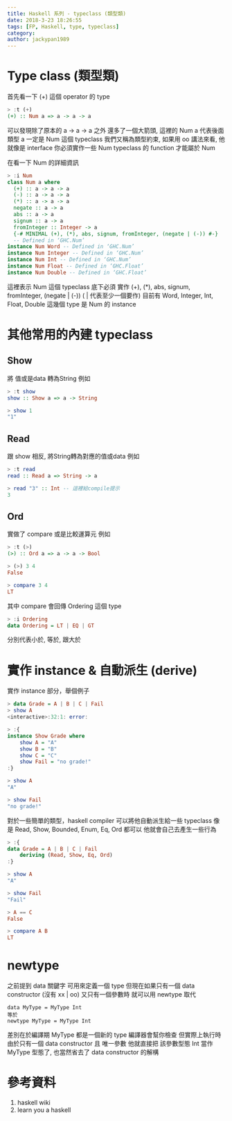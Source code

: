 ```yaml
---
title: Haskell 系列 - typeclass (類型類)
date: 2018-3-23 18:26:55
tags: [FP, Haskell, type, typeclass]
category: 
author: jackypan1989
---
```


# Type class (類型類)

首先看一下 (+) 這個 operator 的 type

```haskell
> :t (+)
(+) :: Num a => a -> a -> a
```

可以發現除了原本的 a -> a -> a 之外
還多了一個大箭頭, 這裡的 Num a 代表後面類型 a 一定是 Num 這個 typeclass
我們又稱為類型約束, 如果用 oo 講法來看, 他就像是 interface
你必須實作一些 Num typeclass 的 function 才能屬於 Num

在看一下 Num 的詳細資訊

```haskell
> :i Num
class Num a where
  (+) :: a -> a -> a
  (-) :: a -> a -> a
  (*) :: a -> a -> a
  negate :: a -> a
  abs :: a -> a
  signum :: a -> a
  fromInteger :: Integer -> a
  {-# MINIMAL (+), (*), abs, signum, fromInteger, (negate | (-)) #-}
  -- Defined in ‘GHC.Num’
instance Num Word -- Defined in ‘GHC.Num’
instance Num Integer -- Defined in ‘GHC.Num’
instance Num Int -- Defined in ‘GHC.Num’
instance Num Float -- Defined in ‘GHC.Float’
instance Num Double -- Defined in ‘GHC.Float’
```

這裡表示 Num 這個 typeclass 底下必須
實作 (+), (*), abs, signum, fromInteger, (negate | (-)) ( | 代表至少一個要作)
目前有 Word, Integer, Int, Float, Double 這幾個 type 是 Num 的 instance

# 其他常用的內建 typeclass

## Show

將 值或是data 轉為String
例如

```haskell
> :t show
show :: Show a => a -> String

> show 1
"1"
```

## Read

跟 show 相反, 將String轉為對應的值或data
例如

```haskell
> :t read
read :: Read a => String -> a

> read "3" :: Int -- 這裡給compile提示
3
```

## Ord

實做了 compare 或是比較運算元
例如

```haskell
> :t (>)
(>) :: Ord a => a -> a -> Bool

> (>) 3 4
False

> compare 3 4
LT
```

其中 compare 會回傳 Ordering 這個 type

```haskell
> :i Ordering
data Ordering = LT | EQ | GT 
```

分別代表小於, 等於, 跟大於

# 實作 instance & 自動派生 (derive)

實作 instance 部分，舉個例子

```haskell
> data Grade = A | B | C | Fail
> show A
<interactive>:32:1: error:

> :{
instance Show Grade where
    show A = "A"
    show B = "B"
    show C = "C"
    show Fail = "no grade!"
:}

> show A
"A"

> show Fail
"no grade!"
```

對於一些簡單的類型，haskell compiler 可以將他自動派生給一些 typeclass
像是 Read, Show, Bounded, Enum, Eq, Ord 都可以
他就會自己去產生一些行為

```haskell
> :{
data Grade = A | B | C | Fail
    deriving (Read, Show, Eq, Ord)
:}

> show A
"A"

> show Fail
"Fail"

> A == C
False

> compare A B
LT
```

# newtype

之前提到 data 關鍵字 可用來定義一個 type
但現在如果只有一個 data constructor (沒有 xx | oo) 又只有一個參數時
就可以用 newtype 取代

```
data MyType = MyType Int
等於
newtype MyType = MyType Int
```

差別在於編譯期 MyType 都是一個新的 type 編譯器會幫你檢查
但實際上執行時由於只有一個 data constructor 且 唯一參數
他就直接把 該參數型態 Int 當作 MyType 型態了, 也當然省去了 data constructor 的解構

# 參考資料
1. haskell wiki
2. learn you a haskell